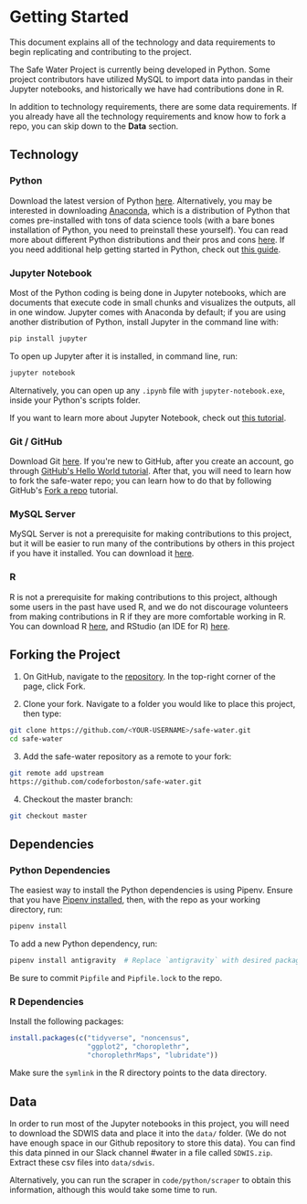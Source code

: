 # Getting Started

This document explains all of the technology and data requirements to begin replicating and contributing to the project.

The Safe Water Project is currently being developed in Python. Some project contributors have utilized MySQL to import data into pandas in their Jupyter notebooks, and historically we have had contributions done in R.

In addition to technology requirements, there are some data requirements. If you already have all the technology requirements and know how to fork a repo, you can skip down to the __Data__ section.

## Technology

### Python

Download the latest version of Python [here](https://www.python.org/downloads/). Alternatively, you may be interested in downloading [Anaconda](https://www.anaconda.com/distribution/), which is a distribution of Python that comes pre-installed with tons of data science tools (with a bare bones installation of Python, you need to preinstall these yourself). You can read more about different Python distributions and their pros and cons [here](https://www.infoworld.com/article/3267976/anaconda-cpython-pypy-and-more-know-your-python-distributions.html). If you need additional help getting started in Python, check out [this guide](https://wiki.python.org/moin/BeginnersGuide).

### Jupyter Notebook

Most of the Python coding is being done in Jupyter notebooks, which are documents that execute code in small chunks and visualizes the outputs, all in one window. Jupyter comes with Anaconda by default; if you are using another distribution of Python, install Jupyter in the command line with:

```bash
pip install jupyter
```

To open up Jupyter after it is installed, in command line, run:

```bash
jupyter notebook
```

Alternatively, you can open up any `.ipynb` file with `jupyter-notebook.exe`, inside your Python's scripts folder.

If you want to learn more about Jupyter Notebook, check out [this tutorial](https://www.dataquest.io/blog/jupyter-notebook-tutorial/).

### Git / GitHub

Download Git [here](https://git-scm.com/downloads). If you're new to GitHub, after you create an account, go through [GitHub's Hello World tutorial](https://guides.github.com/activities/hello-world/). After that, you will need to learn how to fork the safe-water repo; you can learn how to do that by following GitHub's [Fork a repo](https://help.github.com/articles/fork-a-repo/) tutorial.

### MySQL Server

MySQL Server is not a prerequisite for making contributions to this project, but it will be easier to run many of the contributions by others in this project if you have it installed. You can download it [here](https://dev.mysql.com/downloads/mysql/).

### R

R is not a prerequisite for making contributions to this project, although some users in the past have used R, and we do not discourage volunteers from making contributions in R if they are more comfortable working in R. You can download R [here](https://cran.r-project.org/), and RStudio (an IDE for R) [here](https://www.rstudio.com/products/rstudio/download/).

## Forking the Project

1. On GitHub, navigate to the [repository](https://github.com/codeforboston/safe-water/). In the top-right corner of the page, click Fork.

2. Clone your fork. Navigate to a folder you would like to place this project, then type:

```bash
git clone https://github.com/<YOUR-USERNAME>/safe-water.git
cd safe-water
```

3. Add the safe-water repository as a remote to your fork:

```bash
git remote add upstream
https://github.com/codeforboston/safe-water.git
```

4. Checkout the master branch:

```bash
git checkout master
```

## Dependencies

### Python Dependencies

The easiest way to install the Python dependencies is using Pipenv. Ensure that you have [Pipenv installed](https://pipenv.readthedocs.io/en/latest/install/), then, with the repo as your working directory, run:

```bash
pipenv install
```

To add a new Python dependency, run:

```bash
pipenv install antigravity  # Replace `antigravity` with desired package name
```

Be sure to commit `Pipfile` and `Pipfile.lock` to the repo.

### R Dependencies

Install the following packages:

```R
install.packages(c("tidyverse", "noncensus",
                   "ggplot2", "choroplethr",
                   "choroplethrMaps", "lubridate"))
```

Make sure the `symlink` in the R directory points to the data directory.

## Data

In order to run most of the Jupyter notebooks in this project, you will need to download the SDWIS data and place it into the `data/` folder. (We do not have enough space in our Github repository to store this data). You can find this data pinned in our Slack channel #water in a file called `SDWIS.zip`. Extract these csv files into `data/sdwis`.

Alternatively, you can run the scraper in `code/python/scraper` to obtain this information, although this would take some time to run.
